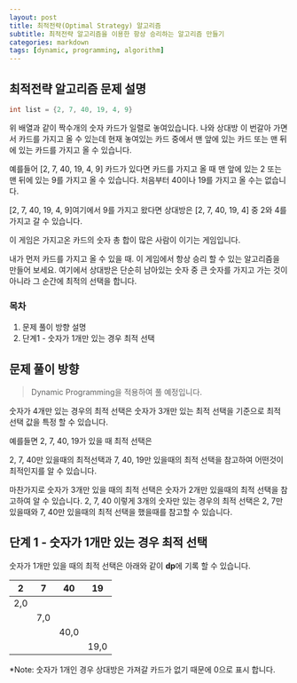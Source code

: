 ```yaml
---
layout: post
title: 최적전략(Optimal Strategy) 알고리즘
subtitle: 최적전략 알고리즘을 이용한 항상 승리하는 알고리즘 만들기
categories: markdown
tags: [dynamic, programming, algorithm]
---
```



## 최적전략 알고리즘 문제 설명

```java
int list = {2, 7, 40, 19, 4, 9}
```

위 배열과 같이 짝수개의 숫자 카드가 일렬로 놓여있습니다. 나와 상대방 
이 번갈아 가면서 카드를 가지고 올 수 있는데 현재 놓여있는 카드 중에서 맨 앞에 있는 카드 또는 맨 뒤에 있는 카드를 가지고 올 수 있습니다.

예를들어 [2, 7, 40, 19, 4, 9] 카드가 있다면 카드를 가지고 올 때 맨 앞에 있는 2 또는 맨 뒤에 있는 9를 가지고 올 수 있습니다. 처음부터 40이나 19를 가지고 올 수는 없습니다.

[2, 7, 40, 19, 4, 9]여기에서 9를 가지고 왔다면 상대방은 [2, 7, 40, 19, 4] 중 2와 4를 가지고 갈 수 있습니다.

이 게임은 가지고온 카드의 숫자 총 합이 많은 사람이 이기는 게임입니다.

내가 먼저 카드를 가지고 올 수 있을 때. 이 게임에서 항상 승리 할 수 있는 알고리즘을 만들어 보세요. 여기에서 상대방은 단순히 남아있는 숫자 중 큰 숫자를 가지고 가는 것이 아니라 그 순간에 최적의 선택을 합니다.


### 목차

1. 문제 풀이 방향 설명
2. 단계1 - 숫자가 1개만 있는 경우 최적 선택


## 문제 풀이 방향

> Dynamic Programming을 적용하여 풀 예정입니다.

숫자가 4개만 있는 경우의 최적 선택은 숫자가 3개만 있는 최적 선택을 기준으로 최적 선택 값을 특정 할 수 있습니다.

예를들면 2, 7, 40, 19가 있을 때 최적 선택은

2, 7, 40만 있을때의 최적선택과 7, 40, 19만 있을때의 최적 선택을 참고하여 어떤것이 최적인지를 알 수 있습니다.

마찬가지로 숫자가 3개만 있을 때의 최적 선택은 숫자가 2개만 있을때의 최적 선택을 참고하여 알 수 있습니다. 2, 7, 40 이렇게 3개의 숫자만 있는 경우의 최적 선택은 2, 7만 있을때와 7, 40만 있을때의 최적 선택을 했을때를 참고할 수 있습니다.


## 단계 1 - 숫자가 1개만 있는 경우 최적 선택

숫자가 1개만 있을 때의 최적 선택은 아래와 같이 **dp**에 기록 할 수 있습니다.

| 2   | 7   | 40   | 19   |
|-----|-----|------|------|
| 2,0 |     |      |      |
|     | 7,0 |      |      |
|     |     | 40,0 |      |
|     |     |      | 19,0 |



*Note: 숫자가 1개인 경우 상대방은 가져갈 카드가 없기 때문에 0으로 표시 합니다.




